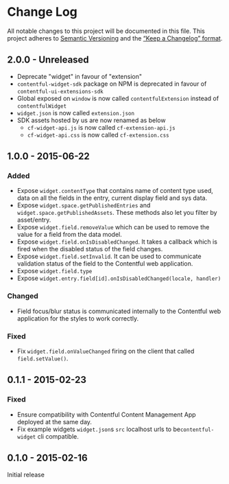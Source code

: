 # Change Log
All notable changes to this project will be documented in this file.
This project adheres to [Semantic Versioning](http://semver.org/) and
the [“Keep a Changelog” format](http://keepachangelog.com/).

## 2.0.0 - Unreleased

- Deprecate "widget" in favour of "extension"
- `contentful-widget-sdk` package on NPM is deprecated in favour of `contentful-ui-extensions-sdk`
- Global exposed on `window` is now called `contentfulExtension` instead of `contentfulWidget`
- `widget.json` is now called `extension.json`
- SDK assets hosted by us are now renamed as below
  - `cf-widget-api.js` is now called `cf-extension-api.js`
  - `cf-widget-api.css` is now called `cf-extension.css`

## 1.0.0 - 2015-06-22

### Added

- Expose `widget.contentType` that contains name of content type used, data on all the fields in the entry, current display field and sys data.
- Expose `widget.space.getPublishedEntries` and `widget.space.getPublishedAssets`. These methods also let you filter by asset/entry.
- Expose `widget.field.removeValue` which can be used to remove the value for a field from the data model.
- Expose `widget.field.onIsDisabledChanged`. It takes a callback which is fired when the disabled status of the field changes.
- Expose `widget.field.setInvalid`. It can be used to communicate validation status of the field to the Contentful web application.
- Expose `widget.field.type`
- Expose `widget.entry.field[id].onIsDisabledChanged(locale, handler)`

### Changed

- Field focus/blur status is communicated internally to the Contentful web application for the styles to work correctly.

### Fixed

- Fix `widget.field.onValueChanged` firing on the client that called `field.setValue()`.

## 0.1.1 - 2015-02-23

### Fixed

- Ensure compatibility with Contentful Content Management App deployed at the same day.
- Fix example widgets `widget.json`s `src` localhost urls to be`contentful-widget` cli compatible.

## 0.1.0 - 2015-02-16

Initial release
